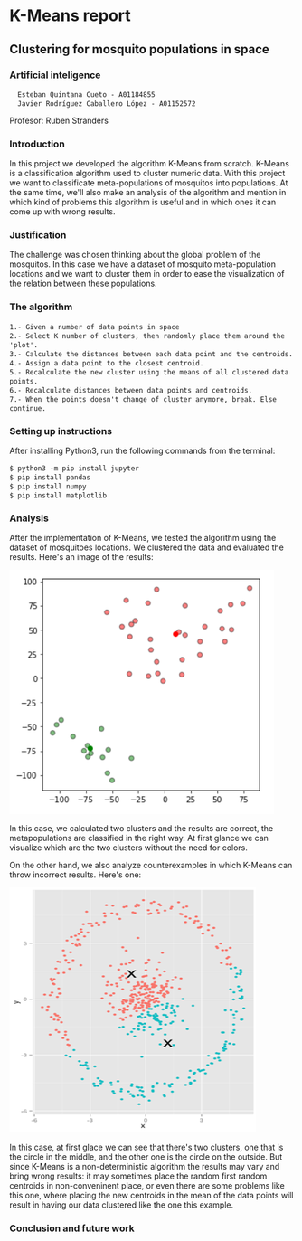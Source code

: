 # K-Means report
## Clustering for mosquito populations in space

### Artificial inteligence

      Esteban Quintana Cueto - A01184855
      Javier Rodríguez Caballero López - A01152572

Profesor: Ruben Stranders


### Introduction
In this project we developed the algorithm K-Means from scratch. K-Means is a classification algorithm used to cluster numeric data. With this project we want to classificate meta-populations of mosquitos into populations. At the same time, we'll also make an analysis of the algorithm and mention in which kind of problems this algorithm is useful and in which ones it can come up with wrong results.

### Justification
The challenge was chosen thinking about the global problem of the mosquitos. In this case we have a dataset of mosquito meta-population locations and we want to cluster them in order to ease the visualization of the relation between these populations.

### The algorithm
    1.- Given a number of data points in space
    2.- Select K number of clusters, then randomly place them around the 'plot'.
    3.- Calculate the distances between each data point and the centroids.
    4.- Assign a data point to the closest centroid.
    5.- Recalculate the new cluster using the means of all clustered data points.
    6.- Recalculate distances between data points and centroids.
    7.- When the points doesn't change of cluster anymore, break. Else continue.

### Setting up instructions
After installing Python3, run the following commands from the terminal:

    $ python3 -m pip install jupyter
    $ pip install pandas
    $ pip install numpy
    $ pip install matplotlib

### Analysis
After the implementation of K-Means, we tested the algorithm using the dataset of mosquitoes locations. We clustered the data and evaluated the results. Here's an image of the results:

![alt text](kmeans.PNG "Logo Title")

In this case, we calculated two clusters and the results are correct, the metapopulations are classified in the right way. At first glance we can visualize which are the two clusters without the need for colors.

On the other hand, we also analyze counterexamples in which K-Means can throw incorrect results. Here's one:

![alt text](counterexample.PNG "Logo Title")

In this case, at first glace we can see that there's two clusters, one that is the circle in the middle, and the other one is the circle on the outside. But since K-Means is a non-deterministic algorithm the results may vary and bring wrong results: it may sometimes place the random first random centroids in non-conveninent place, or even there are some problems like this one, where placing the new centroids in the mean of the data points will result in having our data clustered like the one this example.

### Conclusion and future work
